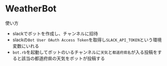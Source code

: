 # WeatherBot

使い方
- slackでボットを作成し、チャンネルに招待
- slackの`Bot User OAuth Access Token`を取得し`SLACK_API_TOKEN`という環境変数にいれる
- `bot.rb`を起動してボットのいるチャンネルに`天気`と`都道府県名`が入る投稿をすると該当の都道府県の天気をボットが投稿する